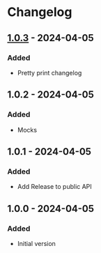 # Changelog
## [1.0.3] - 2024-04-05
### Added
- Pretty print changelog

## 1.0.2 - 2024-04-05
### Added
- Mocks

## 1.0.1 - 2024-04-05
### Added
- Add Release to public API

## 1.0.0 - 2024-04-05
### Added
- Initial version

[1.0.3]: https://github.com/inlavigo/gg_changelog.git/compare/1.0.2...1.0.3
